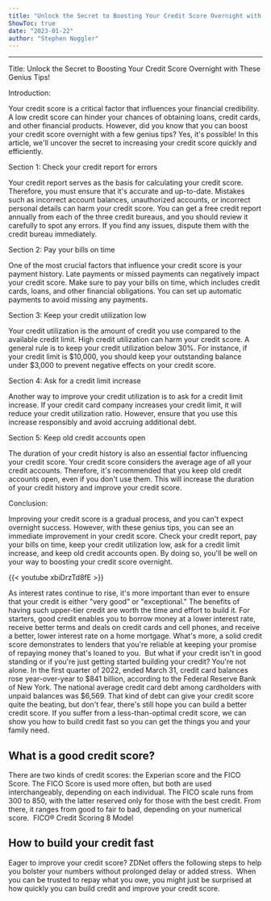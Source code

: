 ```yaml
---
title: "Unlock the Secret to Boosting Your Credit Score Overnight with These Genius Tips!"
ShowToc: true 
date: "2023-01-22"
author: "Stephen Noggler"
---
```

*****
Title: Unlock the Secret to Boosting Your Credit Score Overnight with These Genius Tips!

Introduction:

Your credit score is a critical factor that influences your financial credibility. A low credit score can hinder your chances of obtaining loans, credit cards, and other financial products. However, did you know that you can boost your credit score overnight with a few genius tips? Yes, it's possible! In this article, we'll uncover the secret to increasing your credit score quickly and efficiently.

Section 1: Check your credit report for errors

Your credit report serves as the basis for calculating your credit score. Therefore, you must ensure that it's accurate and up-to-date. Mistakes such as incorrect account balances, unauthorized accounts, or incorrect personal details can harm your credit score. You can get a free credit report annually from each of the three credit bureaus, and you should review it carefully to spot any errors. If you find any issues, dispute them with the credit bureau immediately.

Section 2: Pay your bills on time

One of the most crucial factors that influence your credit score is your payment history. Late payments or missed payments can negatively impact your credit score. Make sure to pay your bills on time, which includes credit cards, loans, and other financial obligations. You can set up automatic payments to avoid missing any payments.

Section 3: Keep your credit utilization low

Your credit utilization is the amount of credit you use compared to the available credit limit. High credit utilization can harm your credit score. A general rule is to keep your credit utilization below 30%. For instance, if your credit limit is $10,000, you should keep your outstanding balance under $3,000 to prevent negative effects on your credit score.

Section 4: Ask for a credit limit increase

Another way to improve your credit utilization is to ask for a credit limit increase. If your credit card company increases your credit limit, it will reduce your credit utilization ratio. However, ensure that you use this increase responsibly and avoid accruing additional debt.

Section 5: Keep old credit accounts open

The duration of your credit history is also an essential factor influencing your credit score. Your credit score considers the average age of all your credit accounts. Therefore, it's recommended that you keep old credit accounts open, even if you don't use them. This will increase the duration of your credit history and improve your credit score.

Conclusion:

Improving your credit score is a gradual process, and you can't expect overnight success. However, with these genius tips, you can see an immediate improvement in your credit score. Check your credit report, pay your bills on time, keep your credit utilization low, ask for a credit limit increase, and keep old credit accounts open. By doing so, you'll be well on your way to boosting your credit score overnight.

{{< youtube xbiDrzTd8fE >}} 



As interest rates continue to rise, it's more important than ever to ensure that your credit is either "very good" or "exceptional." The benefits of having such upper-tier credit are worth the time and effort to build it. For starters, good credit enables you to borrow money at a lower interest rate, receive better terms and deals on credit cards and cell phones, and receive a better, lower interest rate on a home mortgage. What's more, a solid credit score demonstrates to lenders that you're reliable at keeping your promise of repaying money that's loaned to you. 
But what if your credit isn't in good standing or if you're just getting started building your credit? You're not alone. In the first quarter of 2022, ended March 31, credit card balances rose year-over-year to $841 billion, according to the Federal Reserve Bank of New York. The national average credit card debt among cardholders with unpaid balances was $6,569. That kind of debt can give your credit score quite the beating, but don't fear, there's still hope you can build a better credit score.
If you suffer from a less-than-optimal credit score, we can show you how to build credit fast so you can get the things you and your family need.

 
## What is a good credit score? 


There are two kinds of credit scores: the Experian score and the FICO Score. The FICO Score is used more often, but both are used interchangeably, depending on each individual.
The FICO scale runs from 300 to 850, with the latter reserved only for those with the best credit. From there, it ranges from good to fair to bad, depending on your numerical score. 
FICO® Credit Scoring 8 Model

 
## How to build your credit fast


Eager to improve your credit score? ZDNet offers the following steps to help you bolster your numbers without prolonged delay or added stress. 
When you can be trusted to repay what you owe, you might just be surprised at how quickly you can build credit and improve your credit score. 




